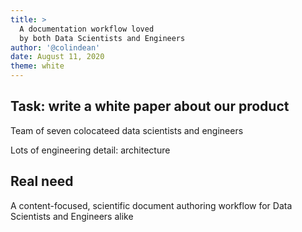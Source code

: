 ```yaml
---
title: >
  A documentation workflow loved
  by both Data Scientists and Engineers
author: '@colindean'
date: August 11, 2020
theme: white
---
```


## Task: write a white paper about our product

Team of seven colocateed data scientists and engineers

Lots of engineering detail: architecture

## Real need

A content-focused, scientific document authoring workflow
for Data Scientists and Engineers alike
